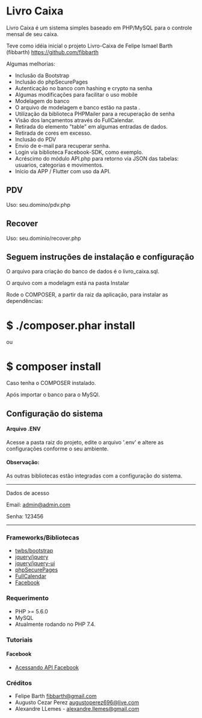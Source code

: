 # Livro Caixa 

Livro Caixa é um sistema simples baseado em PHP/MySQL para o controle mensal de seu caixa.

Teve como idéia inicial o projeto Livro-Caixa de Felipe Ismael Barth (fibbarth)
https://github.com/fibbarth

Algumas melhorias:
* Inclusão da Bootstrap
* Inclusão do phpSecurePages
* Autenticação no banco com hashing e crypto na senha
* Algumas modificações para facilitar o uso mobile
* Modelagem do banco
* O arquivo de modelagem e banco estão na pasta <Instalar>.
* Utilização da biblioteca PHPMailer para a recuperação de senha
* Visão dos lançamentos através do FullCalendar.
* Retirada do elemento "table" em algumas entradas de dados.
* Retirada de cores em excesso.
* Inclusão do PDV
* Envio de e-mail para recuperar senha.
* Login via biblioteca Facebook-SDK, como exemplo.
* Acréscimo do módulo API.php para retorno via JSON das tabelas: usuarios, categorias e movimentos.
* Início da APP / Flutter com uso da API.

## PDV

Uso: seu.domino/pdv.php

## Recover

Uso: seu.dominio/recover.php


﻿Seguem instruções de instalação e configuração
----------------------------------------------

O arquivo para criação do banco de dados é o livro_caixa.sql.

O arquivo com a modelagm está na pasta Instalar

Rode o COMPOSER, a partir da raiz da aplicação, para instalar as dependências:

# $ ./composer.phar install

ou

# $ composer install

Caso tenha o COMPOSER instalado.


Após importar o banco para o MySQl.

## Configuração do sistema
#### Arquivo .ENV

Acesse a pasta raiz do projeto, edite o arquivo '.env' e altere as configurações conforme o seu ambiente.

#### Observação: 

As outras bibliotecas estão integradas com a configuração do sistema.

---------------------------------------

Dados de acesso

Email: admin@admin.com

Senha: 123456

---------------------------------------

### Frameworks/Bibliotecas
* [twbs/bootstrap](https://github.com/twbs/bootstrap) 
* [jquery/jquery](https://github.com/jquery/jquery) 
* [jquery/jquery-ui](https://github.com/jquery/jquery-ui) 
* [phpSecurePages](http://www.phpsecurepages.com/) 
* [FullCalendar](http://fullcalendar.io) 
* [Facebook](https://developers.facebook.com) 

### Requerimento
* PHP >= 5.6.0
* MySQL
* Atualmente rodando no PHP 7.4.

### Tutoriais
#### Facebook
* [Acessando API Facebook](https://imasters.com.br/back-end/acessando-api-facebook-em-php-com-o-php-graph-sdk)

### Créditos
* Felipe Barth fibbarth@gmail.com
* Augusto Cezar Perez augustoperez696@live.com
* Alexandre LLemes - alexandre.llemes@gmail.com

